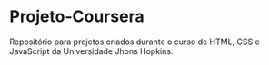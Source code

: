 # Projeto-Coursera
Repositório para projetos criados durante o curso de HTML, CSS e JavaScript da Universidade Jhons Hopkins.
